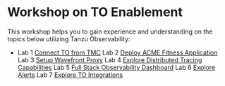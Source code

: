 
# **Workshop on TO Enablement**

This workshop helps you to gain experience and understanding on the topics below utilizing Tanzu Observability: 

- Lab 1 [Connect TO from TMC](./TO-Lab-Module-1.md)
Lab 2 [Deploy ACME Fitness Application](./TO-Lab-Module-2.md)
Lab 3 [Setup Wavefront Proxy](./TO-Lab-Module-3.md)
Lab 4 [Explore Distributed Tracing Capabilities](./TO-Lab-Module-4.md)
Lab 5 [Full Stack Observability Dashboard](./TO-Lab-Module-5.md)
Lab 6 [Explore Alerts](./TO-Lab-Module-6.md)
Lab 7 [Explore TO Integrations](./TO-Lab-Module-7.md)
